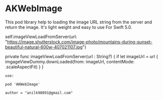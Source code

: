 # AKWebImage

This pod library help to loading the image URL string from the server and return the image. It's light weight and easy to use For Swift 5.0.


self.imageViewLoadFromServer(url: "https://image.shutterstock.com/image-photo/mountains-during-sunset-beautiful-natural-600w-407021107.jpg")


 private func imageViewLoadFromServer(url : String?) {
        if let imageUrl = url {
            imgageViewDummy.downLoaded(from: imageUrl, contentMode: .scaleAspectFit)
        }
    }
    
    use:
    
    pod 'AKWebImage'
    
    author = "anilk98891@gmail.com"

